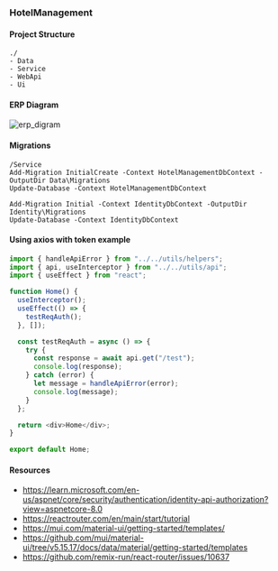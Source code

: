 ### HotelManagement

#### Project Structure

```
./
- Data
- Service
- WebApi
- Ui
```

#### ERP Diagram

![erp_digram](https://gcdnb.pbrd.co/images/hPdGnkpysl78.png?o=1)

#### Migrations

```
/Service
Add-Migration InitialCreate -Context HotelManagementDbContext -OutputDir Data\Migrations
Update-Database -Context HotelManagementDbContext

Add-Migration Initial -Context IdentityDbContext -OutputDir Identity\Migrations
Update-Database -Context IdentityDbContext
```

#### Using axios with token example

```js
import { handleApiError } from "../../utils/helpers";
import { api, useInterceptor } from "../../utils/api";
import { useEffect } from "react";

function Home() {
  useInterceptor();
  useEffect(() => {
    testReqAuth();
  }, []);

  const testReqAuth = async () => {
    try {
      const response = await api.get("/test");
      console.log(response);
    } catch (error) {
      let message = handleApiError(error);
      console.log(message);
    }
  };

  return <div>Home</div>;
}

export default Home;
```

#### Resources

- https://learn.microsoft.com/en-us/aspnet/core/security/authentication/identity-api-authorization?view=aspnetcore-8.0
- https://reactrouter.com/en/main/start/tutorial
- https://mui.com/material-ui/getting-started/templates/
- https://github.com/mui/material-ui/tree/v5.15.17/docs/data/material/getting-started/templates
- https://github.com/remix-run/react-router/issues/10637

